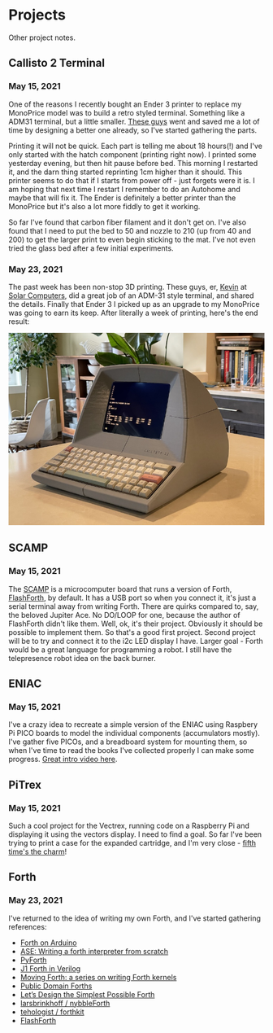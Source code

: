# Projects

Other project notes.

## Callisto 2 Terminal

### May 15, 2021

One of the reasons I recently bought an Ender 3 printer to replace my MonoPrice model was to build a retro styled terminal. Something like a ADM31 terminal, but a little smaller. [These guys](https://www.thingiverse.com/thing:4846997) went and saved me a lot of time by designing a better one already, so I've started gathering the parts.

Printing it will not be quick. Each part is telling me about 18 hours(!) and I've only started with the hatch component (printing right now). I printed some yesterday evening, but then hit pause before bed. This morning I restarted it, and the darn thing started reprinting 1cm higher than it should. This printer seems to do that if I starts from power off - just forgets were it is. I am hoping that next time I restart I remember to do an Autohome and maybe that will fix it. The Ender is definitely a better printer than the MonoPrice but it's also a lot more fiddly to get it working.

So far I've found that carbon fiber filament and it don't get on. I've also found that I need to put the bed to 50 and nozzle to 210 (up from 40 and 200) to get the larger print to even begin sticking to the mat. I've not even tried the glass bed after a few initial experiments.

### May 23, 2021

The past week has been non-stop 3D printing. These guys, er, [Kevin](https://www.youtube.com/watch?v=dTUpQzp1J1A) at [Solar Computers](https://www.solarhardwarecomputers.com), did a great job of an ADM-31 style terminal, and shared the details. Finally that Ender 3 I picked up as an upgrade to my MonoPrice was going to earn its keep. After literally a week of printing, here's the end result:

![](../images/terminal.jpg)


## SCAMP

### May 15, 2021

The [SCAMP](https://www.tindie.com/products/johncatsoulis/scamp/) is a microcomputer board that runs a version of Forth, [FlashForth](https://flashforth.com), by default. It has a USB port so when you connect it, it's just a serial terminal away from writing Forth. There are quirks compared to, say, the beloved Jupiter Ace. No DO/LOOP for one, because the author of FlashForth didn't like them. Well, ok, it's their project. Obviously it should be possible to implement them. So that's a good first project. Second project will be to try and connect it to the i2c LED display I have. Larger goal - Forth would be a great language for programming a robot. I still have the telepresence robot idea on the back burner.

## ENIAC 

### May 15, 2021

I've a crazy idea to recreate a simple version of the ENIAC using Raspbery Pi PICO boards to model the individual components (accumulators mostly). I've gather five PICOs, and a breadboard system for mounting them, so when I've time to read the books I've collected properly I can make some progress. [Great intro video here](https://www.youtube.com/watch?v=c-5n5J4wOig).

## PiTrex

### May 15, 2021

Such a cool project for the Vectrex, running code on a Raspberry Pi and displaying it using the vectors display. I need to find a goal. So far I've been trying to print a case for the expanded cartridge, and I'm very close - [fifth time's the charm](https://www.tinkercad.com/things/3Arb0Gx2arq-daring-fyyran-allis/edit)!


## Forth

### May 23, 2021

I've returned to the idea of writing my own Forth, and I've started gathering references:

* [Forth on Arduino](https://weblambdazero.blogspot.com/2016/)
* [ASE: Writing a forth interpreter from scratch](https://sifflez.org/lectures/ASE/C3.pdf)
* [PyForth](https://www.openbookproject.net/py4fun/forth/forth.py)
* [J1 Forth in Verilog](https://excamera.com/sphinx/fpga-j1.html)
* [Moving Forth: a series on writing Forth kernels](http://www.bradrodriguez.com/papers/)
* [Public Domain Forths](http://www.forth.org/eforth.html)
* [Let’s Design the Simplest Possible Forth](http://pygmy.utoh.org/3ins4th.html)
* [larsbrinkhoff / nybbleForth](https://github.com/larsbrinkhoff/nybbleForth)
* [tehologist / forthkit](https://github.com/tehologist/forthkit)
* [FlashForth](https://authorzilla.com/y5nbe/flashforth-5-tutorial-guide.html)
